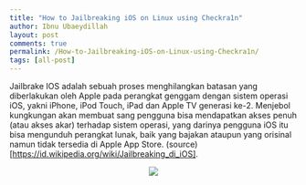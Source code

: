 ```yaml
---
title: "How to Jailbreaking iOS on Linux using Checkra1n"
author: Ibnu Ubaeydillah
layout: post
comments: true
permalink: /How-to-Jailbreaking-iOS-on-Linux-using-Checkra1n/
tags: [all-post]
---
```


Jailbrake IOS adalah sebuah proses menghilangkan batasan yang diberlakukan oleh Apple pada perangkat genggam dengan sistem operasi iOS, yakni iPhone, iPod Touch, iPad dan Apple TV generasi ke-2. Menjebol kungkungan akan membuat sang pengguna bisa mendapatkan akses penuh (atau akses akar) terhadap sistem operasi, yang darinya pengguna iOS itu bisa mengunduh perangkat lunak, baik yang bajakan ataupun yang orisinal namun tidak tersedia di Apple App Store. 
(source)[https://id.wikipedia.org/wiki/Jailbreaking_di_iOS]. 
<br>

<center>
<img src="https://github-production-user-asset-6210df.s3.amazonaws.com/28418984/290683914-e3effa61-7038-4266-ab2b-c1dc026e8ae1.jpeg?X-Amz-Algorithm=AWS4-HMAC-SHA256&X-Amz-Credential=AKIAIWNJYAX4CSVEH53A%2F20231214%2Fus-east-1%2Fs3%2Faws4_request&X-Amz-Date=20231214T233755Z&X-Amz-Expires=300&X-Amz-Signature=fcbb178a64227080435f7c9edcbc377704b694f5eae2dd3694f643a943f9b1c4&X-Amz-SignedHeaders=host&actor_id=28418984&key_id=0&repo_id=517898668">
</center>


